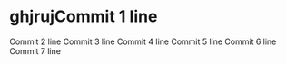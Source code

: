 # ghjrujCommit 1 line
Commit 2 line
Commit 3 line
Commit 4 line
Commit 5 line
Commit 6 line
Commit 7 line
